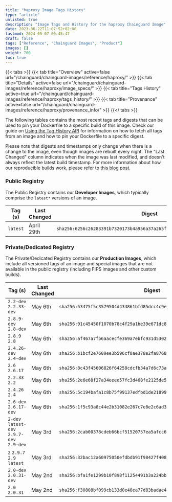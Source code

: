 ```yaml
---
title: "haproxy Image Tags History"
type: "article"
unlisted: true
description: "Image Tags and History for the haproxy Chainguard Image"
date: 2023-06-22T11:07:52+02:00
lastmod: 2024-05-07 00:45:47
draft: false
tags: ["Reference", "Chainguard Images", "Product"]
images: []
weight: 700
toc: true
---
```


{{< tabs >}}
{{< tab title="Overview" active=false url="/chainguard/chainguard-images/reference/haproxy/" >}}
{{< tab title="Details" active=false url="/chainguard/chainguard-images/reference/haproxy/image_specs/" >}}
{{< tab title="Tags History" active=true url="/chainguard/chainguard-images/reference/haproxy/tags_history/" >}}
{{< tab title="Provenance" active=false url="/chainguard/chainguard-images/reference/haproxy/provenance_info/" >}}
{{</ tabs >}}

The following tables contains the most recent tags and digests that can be used to pin your Dockerfile to a specific build of this image. Check our guide on [Using the Tag History API](/chainguard/chainguard-images/using-the-tag-history-api/) for information on how to fetch all tags from an image and how to pin your Dockerfile to a specific digest.

Please note that digests and timestamps only change when there is a change to the image, even though images are rebuilt every night. The "Last Changed" column indicates when the image was last modified, and doesn't always reflect the latest build timestamp. For more information about how our reproducible builds work, please refer to [this blog post](https://www.chainguard.dev/unchained/reproducing-chainguards-reproducible-image-builds).

### Public Registry
The Public Registry contains our **Developer Images**, which typically comprise the `latest*` versions of an image.

| Tag (s)   | Last Changed | Digest                                                                    |
|-----------|--------------|---------------------------------------------------------------------------|
|  `latest` | April 29th   | `sha256:6256c26283391b7320173b4a956a37a265f4ee924666ce4ee5d3523cf6f823f3` |


### Private/Dedicated Registry
The Private/Dedicated Registry contains our **Production Images**, which include all versioned tags of an image and special images that are not available in the public registry (including FIPS images and other custom builds).

| Tag (s)                                     | Last Changed | Digest                                                                    |
|---------------------------------------------|--------------|---------------------------------------------------------------------------|
|  `2.2-dev` `2.2.33-dev`                     | May 6th      | `sha256:53475f5c3579504d434861bfd85dcc4c9ed3ad2f9a4e30ffae3536cfb097254a` |
|  `2.8.9-dev` `2.8-dev`                      | May 6th      | `sha256:91c45450f1070b78c4f29a1be39e671dc855148c7323cd71d9da782f1ba2c940` |
|  `2.8.9` `2.8`                              | May 6th      | `sha256:af467a7fb6aacecfe369a7ebfc931d5302fb3ceef91b2fbdeb020c382404b896` |
|  `2.4.26-dev` `2.4-dev`                     | May 6th      | `sha256:b1bcf2e7609ee3b596cf8ae378e2fa8768a2532edd84cbd8b7423546bec7126e` |
|  `2.6` `2.6.17`                             | May 6th      | `sha256:8c43f45606826f64258cdcfb34a7d6c73a14958e1647d55f90dd4c0848f612c0` |
|  `2.2.33` `2.2`                             | May 6th      | `sha256:2e6e68f27a34eeee57fc3d468fe2125de595f9f0b1b60f768ea1d9d67dccaaa2` |
|  `2.4.26` `2.4`                             | May 6th      | `sha256:5c194bafa1c8b75f99137edfbd1de218995eb7b253b7e56e0fd5dfb19ba12248` |
|  `2.6-dev` `2.6.17-dev`                     | May 6th      | `sha256:1f5c93a8c44e2b31082e267c7e8e2c6ad32a1c885a3115c22b46f183f2d16077` |
|  `2-dev` `latest-dev` `2.9.7-dev` `2.9-dev` | May 3rd      | `sha256:2cab00378cdeb66bcf51520757ea5afcc67e0a4acb132e4519fe29b79ce95f66` |
|  `2` `2.9.7` `2.9` `latest`                 | May 3rd      | `sha256:32bac12a60975050efdbdb91f98427f408b0aef174ebb9679957374886d6f1c5` |
|  `2.0-dev` `2.0.31-dev`                     | May 2nd      | `sha256:bfa1fe1299b10f898f11254491b3a224bb5e5a2ad6e48269dba0de0cad59d9b3` |
|  `2.0` `2.0.31`                             | May 2nd      | `sha256:f30808bf099cb133d0e48ea77d83badae4ba293f5b8757774ab5ff4ecfd8d972` |


